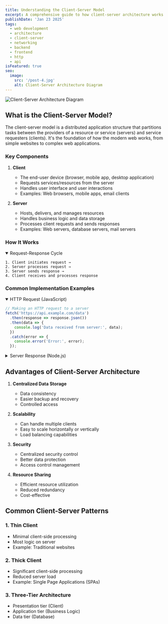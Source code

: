 ```yaml
---
title: Understanding the Client-Server Model
excerpt: A comprehensive guide to how client-server architecture works in modern web applications
publishDate: 'Jan 23 2025'
tags:
  - web development
  - architecture
  - client-server
  - networking
  - backend
  - frontend
  - http
  - api
isFeatured: true
seo:
  image:
    src: '/post-4.jpg'
    alt: Client-Server Architecture Diagram
---
```


![Client-Server Architecture Diagram](/post-4.jpg)

## What is the Client-Server Model?
The client-server model is a distributed application structure that partitions tasks between the providers of a resource or service (servers) and service requesters (clients). It's the foundation of how the modern web works, from simple websites to complex web applications.

### Key Components

1. **Client**
   - The end-user device (browser, mobile app, desktop application)
   - Requests services/resources from the server
   - Handles user interface and user interactions
   - Examples: Web browsers, mobile apps, email clients

2. **Server**
   - Hosts, delivers, and manages resources
   - Handles business logic and data storage
   - Processes client requests and sends responses
   - Examples: Web servers, database servers, mail servers

### How It Works

<details open>
<summary>Request-Response Cycle</summary>

```plaintext
1. Client initiates request → 
2. Server processes request → 
3. Server sends response → 
4. Client receives and processes response
```
</details>

### Common Implementation Examples

<details open>
<summary>HTTP Request (JavaScript)</summary>

```javascript
// Making an HTTP request to a server
fetch('https://api.example.com/data')
  .then(response => response.json())
  .then(data => {
    console.log('Data received from server:', data);
  })
  .catch(error => {
    console.error('Error:', error);
  });
```
</details>

<details>
<summary>Server Response (Node.js)</summary>

```javascript
// Basic Express server handling requests
const express = require('express');
const app = express();

app.get('/data', (req, res) => {
  res.json({
    message: 'Hello from server!',
    timestamp: new Date()
  });
});

app.listen(3000, () => {
  console.log('Server running on port 3000');
});
```
</details>

## Advantages of Client-Server Architecture

1. **Centralized Data Storage**
   - Data consistency
   - Easier backup and recovery
   - Controlled access

2. **Scalability**
   - Can handle multiple clients
   - Easy to scale horizontally or vertically
   - Load balancing capabilities

3. **Security**
   - Centralized security control
   - Better data protection
   - Access control management

4. **Resource Sharing**
   - Efficient resource utilization
   - Reduced redundancy
   - Cost-effective

## Common Client-Server Patterns

### 1. Thin Client
- Minimal client-side processing
- Most logic on server
- Example: Traditional websites

### 2. Thick Client
- Significant client-side processing
- Reduced server load
- Example: Single Page Applications (SPAs)

### 3. Three-Tier Architecture
- Presentation tier (Client)
- Application tier (Business Logic)
- Data tier (Database)
